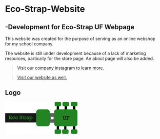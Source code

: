 # Eco-Strap-Website
## -Development for Eco-Strap UF Webpage

This website was created for the purpose of serving as an online webshop for my school company.    
  
    

  
The website is still under development because of a lack of marketing resources, partically for the store
page. An about page will also be added.
  


>[Visit our company instagram to learn more.](https://www.instagram.com/ecostrapuf/) 

>[Visit our website as well.](https://eco-strap.store/)

## Logo

![EcoStrap Logo](resources/ecostraplogo.png)